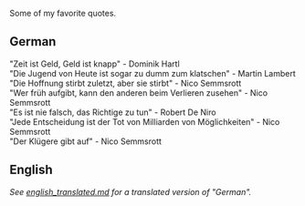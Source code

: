 Some of my favorite quotes.

## German

"Zeit ist Geld, Geld ist knapp" - Dominik Hartl
<br>
"Die Jugend von Heute ist sogar zu dumm zum klatschen" - Martin Lambert
<br>
"Die Hoffnung stirbt zuletzt, aber sie stirbt" - Nico Semmsrott
<br>
"Wer früh aufgibt, kann den anderen beim Verlieren zusehen" - Nico Semmsrott
<br>
"Es ist nie falsch, das Richtige zu tun" - Robert De Niro
<br>
"Jede Entscheidung ist der Tot von Milliarden von Möglichkeiten" - Nico Semmsrott
<br>
"Der Klügere gibt auf" - Nico Semmsrott

## English

*See <a href="https://benjamin-braun.github.io/quotes/english_translated">english_translated.md</a> for a translated version of "German".*
